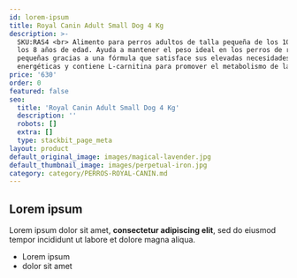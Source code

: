 ```yaml
---
id: lorem-ipsum
title: Royal Canin Adult Small Dog 4 Kg
description: >-
  SKU:RAS4 <br> Alimento para perros adultos de talla pequeña de los 10 meses a
  los 8 años de edad. Ayuda a mantener el peso ideal en los perros de razas
  pequeñas gracias a una fórmula que satisface sus elevadas necesidades
  energéticas y contiene L-carnitina para promover el metabolismo de las grasas.
price: '630'
order: 0
featured: false
seo:
  title: 'Royal Canin Adult Small Dog 4 Kg'
  description: ''
  robots: []
  extra: []
  type: stackbit_page_meta
layout: product
default_original_image: images/magical-lavender.jpg
default_thumbnail_image: images/perpetual-iron.jpg
category: category/PERROS-ROYAL-CANIN.md
---
```

## Lorem ipsum

Lorem ipsum dolor sit amet, **consectetur adipiscing elit**, sed do eiusmod tempor incididunt ut labore et dolore magna aliqua.

- Lorem ipsum
- dolor sit amet